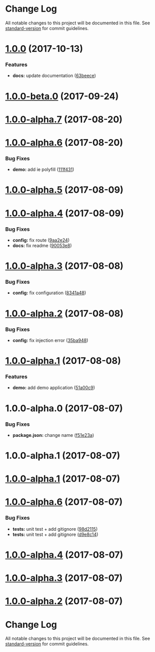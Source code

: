 # Change Log

All notable changes to this project will be documented in this file. See [standard-version](https://github.com/conventional-changelog/standard-version) for commit guidelines.

<a name="1.0.0"></a>
# [1.0.0](https://github.com/wKoza/ngx-upload/compare/v1.0.0-beta.0...v1.0.0) (2017-10-13)


### Features

* **docs:** update documentation ([63beece](https://github.com/wKoza/ngx-upload/commit/63beece))



<a name="1.0.0-beta.0"></a>
# [1.0.0-beta.0](https://github.com/wKoza/ngx-upload/compare/v1.0.0-alpha.7...v1.0.0-beta.0) (2017-09-24)



<a name="1.0.0-alpha.7"></a>
# [1.0.0-alpha.7](https://github.com/wKoza/ngx-upload/compare/v1.0.0-alpha.6...v1.0.0-alpha.7) (2017-08-20)



<a name="1.0.0-alpha.6"></a>
# [1.0.0-alpha.6](https://github.com/wKoza/ngx-upload/compare/v1.0.0-alpha.5...v1.0.0-alpha.6) (2017-08-20)


### Bug Fixes

* **demo:** add ie polyfill ([111f431](https://github.com/wKoza/ngx-upload/commit/111f431))



<a name="1.0.0-alpha.5"></a>
# [1.0.0-alpha.5](https://github.com/wKoza/ngx-upload/compare/v1.0.0-alpha.4...v1.0.0-alpha.5) (2017-08-09)



<a name="1.0.0-alpha.4"></a>
# [1.0.0-alpha.4](https://github.com/wKoza/ngx-upload/compare/v1.0.0-alpha.3...v1.0.0-alpha.4) (2017-08-09)


### Bug Fixes

* **config:** fix route ([9aa2e24](https://github.com/wKoza/ngx-upload/commit/9aa2e24))
* **docs:** fix readme ([90053e8](https://github.com/wKoza/ngx-upload/commit/90053e8))



<a name="1.0.0-alpha.3"></a>
# [1.0.0-alpha.3](https://github.com/wKoza/ngx-upload/compare/v1.0.0-alpha.2...v1.0.0-alpha.3) (2017-08-08)


### Bug Fixes

* **config:** fix configuration ([8341a48](https://github.com/wKoza/ngx-upload/commit/8341a48))



<a name="1.0.0-alpha.2"></a>
# [1.0.0-alpha.2](https://github.com/wKoza/ngx-upload/compare/v1.0.0-alpha.1...v1.0.0-alpha.2) (2017-08-08)


### Bug Fixes

* **config:** fix injection error ([35ba948](https://github.com/wKoza/ngx-upload/commit/35ba948))



<a name="1.0.0-alpha.1"></a>
# [1.0.0-alpha.1](https://github.com/wKoza/ngx-upload/compare/v1.0.0-alpha.0...v1.0.0-alpha.1) (2017-08-08)


### Features

* **demo:** add demo application ([51a00c9](https://github.com/wKoza/ngx-upload/commit/51a00c9))



<a name="1.0.0-alpha.0"></a>
# 1.0.0-alpha.0 (2017-08-07)


### Bug Fixes

* **package.json:** change name ([f51e23a](https://github.com/wKoza/ngx-upload/commit/f51e23a))



<a name="1.0.0-alpha.1"></a>
# 1.0.0-alpha.1 (2017-08-07)



<a name="1.0.0-alpha.1"></a>
# [1.0.0-alpha.1](https://github.com/wKoza/ngx-upload/compare/v1.0.0-alpha.6...v1.0.0-alpha.1) (2017-08-07)



<a name="1.0.0-alpha.6"></a>
# [1.0.0-alpha.6](https://github.com/wKoza/ngx-upload/compare/v1.0.0-alpha.4...v1.0.0-alpha.6) (2017-08-07)


### Bug Fixes

* **tests:** unit test + add gitignore ([98d2115](https://github.com/wKoza/ngx-upload/commit/98d2115))
* **tests:** unit test + add gitignore ([d9e8c14](https://github.com/wKoza/ngx-upload/commit/d9e8c14))



<a name="1.0.0-alpha.4"></a>
# [1.0.0-alpha.4](https://github.com/wKoza/ngx-upload/compare/v1.0.0-alpha.3...v1.0.0-alpha.4) (2017-08-07)



<a name="1.0.0-alpha.3"></a>
# [1.0.0-alpha.3](https://github.com/wKoza/ngx-upload/compare/v1.0.0-alpha.2...v1.0.0-alpha.3) (2017-08-07)



<a name="1.0.0-alpha.2"></a>
# [1.0.0-alpha.2](https://github.com/wKoza/ngx-upload/compare/v1.0.0-alpha.1...v1.0.0-alpha.2) (2017-08-07)



# Change Log

All notable changes to this project will be documented in this file. See [standard-version](https://github.com/conventional-changelog/standard-version) for commit guidelines.
